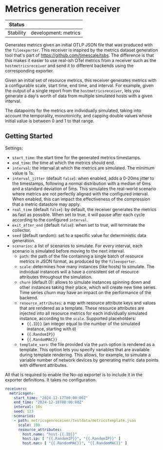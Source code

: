 # Metrics generation receiver

| Status        |                          |
| ------------- |--------------------------|
| Stability     | development: metrics     |

Generates metrics given an initial OTLP JSON file that was produced with the `fileexporter`.
This receiver is inspired by the metrics dataset generation tool that's part of https://github.com/timescale/tsbs.
The difference is that this makes it easier to use real-ish OTel metrics from a receiver such as the `hostmetricsreceiver`
and send it to different backends using the corresponding exporter.

Given an initial set of resource metrics, this receiver generates metrics with a configurable scale, start time, end time, and interval.
For example, given the output of a single report from the `hostmetricsreceiver`,
lets you generate a day's worth of data from multiple simulated hosts with a given interval.

The datapoints for the metrics are individually simulated, taking into account the temporality, monotonicity,
and capping double values whose initial value is between 0 and 1 to that range.

## Getting Started

Settings:
* `start_time`: the start time for the generated metrics timestamps.
* `end_time`: the time at which the metrics should end.
* `interval`: the interval at which the metrics are simulated.
  The minimum value is 1s.
* `interval_jitter` (default `false`): when enabled, adds a 0-20ms jitter to the timestamps,
  following a normal distribution with a median of 0ms and a standard deviation of 5ms.
  This simulates the real-world scenario where metrics are not perfectly aligned with the configured interval.
  When enabled, this can impact the effectiveness of the compression that a metric datastore may apply.
* `real_time` (default `false`): by default, the receiver generates the metrics as fast as possible.
  When set to true, it will pause after each cycle according to the configured `interval`.
* `exit_after_end` (default `false`): when set to true, will terminate the collector.
* `seed` (default random): set to a specific value for deterministic data generation.
* `scenarios`: a list of scenarios to simulate. For every interval, each scenario is simulated before moving to the next interval.
  * `path`: the path of the file containing a single batch of resource metrics in JSON format, as produced by the `fileexporter`.
  * `scale`: determines how many instances (like hosts) to simulate.
    The individual instances will a have a consistent set of resource attributes throughout the simulation.
  * `churn` (default 0): allows to simulate instances spinning down and other instances taking their place, which will create new time series.
    Time series churn may have an impact on the performance of the backend.
  * `resource_attributes`: a map with resource attribute keys and values that are rendered as a template.
    These resource attributes are injected into all resource metrics for each individually simulated instance, according to the `scale`.
    Supported placeholders:
    * `{{.ID}}` (an integer equal to the number of the simulated instance, starting with `0`)
    * `{{.RandomIP}}`
    * `{{.RandomMAC}}`
  * `template_vars`: the file provided via the `path` option is rendered as a template.
    This option lets you specify variables that are available during template rendering.
    This allows, for example, to simulate a variable number of network devices by generating metric data points with different attributes.

All that is required to enable the No-op exporter is to include it in the
exporter definitions. It takes no configuration.

```yaml
receivers:
  metricsgen:
    start_time: "2024-12-17T00:00:00Z"
    end_time: "2024-12-18T00:00:00Z"
    interval: 10s
    seed: 123
    scenarios:
    - path: metricsgenreceiver/testdata/metricstemplate.json
      scale: 100
      resource_attributes:
        host.name: "host-{{.ID}}"
        host.ip: [ "{{.RandomIP}}", "{{.RandomIP}}" ]
        host.mac: [ "{{.RandomMAC}}", "{{.RandomMAC}}" ]
```
